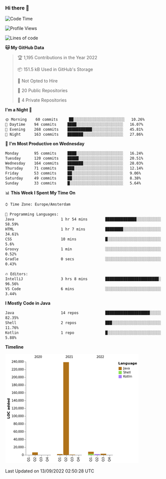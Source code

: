 ### Hi there 👋


<!--START_SECTION:waka-->
![Code Time](http://img.shields.io/badge/Code%20Time-2%2C483%20hrs%2033%20mins-blue)

![Profile Views](http://img.shields.io/badge/Profile%20Views-0-blue)

![Lines of code](https://img.shields.io/badge/From%20Hello%20World%20I%27ve%20Written-262%20Thousand%20lines%20of%20code-blue)

**🐱 My GitHub Data** 

> 🏆 1,195 Contributions in the Year 2022
 > 
> 📦 151.5 kB Used in GitHub's Storage 
 > 
> 🚫 Not Opted to Hire
 > 
> 📜 20 Public Repositories 
 > 
> 🔑 4 Private Repositories  
 > 
**I'm a Night 🦉** 

```text
🌞 Morning    60 commits     ██░░░░░░░░░░░░░░░░░░░░░░░   10.26% 
🌆 Daytime    94 commits     ████░░░░░░░░░░░░░░░░░░░░░   16.07% 
🌃 Evening    268 commits    ███████████░░░░░░░░░░░░░░   45.81% 
🌙 Night      163 commits    ███████░░░░░░░░░░░░░░░░░░   27.86%

```
📅 **I'm Most Productive on Wednesday** 

```text
Monday       95 commits     ████░░░░░░░░░░░░░░░░░░░░░   16.24% 
Tuesday      120 commits    █████░░░░░░░░░░░░░░░░░░░░   20.51% 
Wednesday    164 commits    ███████░░░░░░░░░░░░░░░░░░   28.03% 
Thursday     71 commits     ███░░░░░░░░░░░░░░░░░░░░░░   12.14% 
Friday       53 commits     ██░░░░░░░░░░░░░░░░░░░░░░░   9.06% 
Saturday     49 commits     ██░░░░░░░░░░░░░░░░░░░░░░░   8.38% 
Sunday       33 commits     █░░░░░░░░░░░░░░░░░░░░░░░░   5.64%

```


📊 **This Week I Spent My Time On** 

```text
⌚︎ Time Zone: Europe/Amsterdam

💬 Programming Languages: 
Java                     1 hr 54 mins        ██████████████░░░░░░░░░░░   58.59% 
HTML                     1 hr 7 mins         ████████░░░░░░░░░░░░░░░░░   34.61% 
CSS                      10 mins             █░░░░░░░░░░░░░░░░░░░░░░░░   5.6% 
Groovy                   1 min               ░░░░░░░░░░░░░░░░░░░░░░░░░   0.52% 
Gradle                   0 secs              ░░░░░░░░░░░░░░░░░░░░░░░░░   0.43%

🔥 Editors: 
IntelliJ                 3 hrs 8 mins        ████████████████████████░   96.56% 
VS Code                  6 mins              ░░░░░░░░░░░░░░░░░░░░░░░░░   3.44%

```

**I Mostly Code in Java** 

```text
Java                     14 repos            ████████████████████░░░░░   82.35% 
Shell                    2 repos             ███░░░░░░░░░░░░░░░░░░░░░░   11.76% 
Kotlin                   1 repo              █░░░░░░░░░░░░░░░░░░░░░░░░   5.88%

```


**Timeline**

![Chart not found](https://raw.githubusercontent.com/powercasgamer/powercasgamer/master/charts/bar_graph.png) 


 Last Updated on 13/09/2022 02:50:28 UTC
<!--END_SECTION:waka-->
